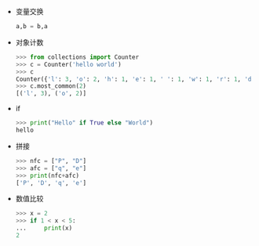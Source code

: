 - 变量交换

  ```python
  a,b = b,a
  ```

- 对象计数

  ```python
  >>> from collections import Counter
  >>> c = Counter('hello world') 
  >>> c
  Counter({'l': 3, 'o': 2, 'h': 1, 'e': 1, ' ': 1, 'w': 1, 'r': 1, 'd': 1})
  >>> c.most_common(2) 
  [('l', 3), ('o', 2)]
  ```
  
- if
  
  ```python
  >>> print("Hello" if True else "World") 
  hello
  ```

- 拼接

  ```python
  >>> nfc = ["P", "D"]
  >>> afc = ["q", "e"]
  >>> print(nfc+afc) 
  ['P', 'D', 'q', 'e']
  ```

- 数值比较

  ```python
  >>> x = 2
  >>> if 1 < x < 5:
  ...     print(x) 
  2  
  ```

  

